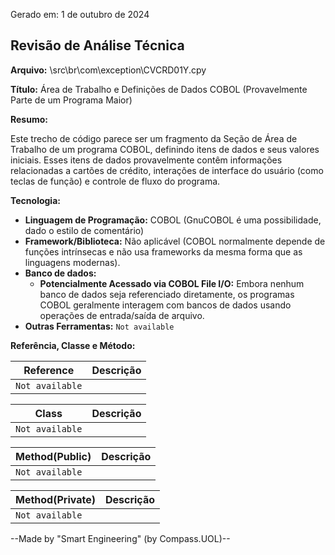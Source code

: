 Gerado em: 1 de outubro de 2024

## Revisão de Análise Técnica

**Arquivo:**  \src\br\com\exception\CVCRD01Y.cpy

**Título:**  Área de Trabalho e Definições de Dados COBOL (Provavelmente Parte de um Programa Maior)

**Resumo:** 

Este trecho de código parece ser um fragmento da Seção de Área de Trabalho de um programa COBOL, definindo itens de dados e seus valores iniciais. Esses itens de dados provavelmente contêm informações relacionadas a cartões de crédito, interações de interface do usuário (como teclas de função) e controle de fluxo do programa. 

**Tecnologia:**

* **Linguagem de Programação:** COBOL (GnuCOBOL é uma possibilidade, dado o estilo de comentário)
* **Framework/Biblioteca:**  Não aplicável (COBOL normalmente depende de funções intrínsecas e não usa frameworks da mesma forma que as linguagens modernas).
* **Banco de dados:**
  * **Potencialmente Acessado via COBOL File I/O:**  Embora nenhum banco de dados seja referenciado diretamente, os programas COBOL geralmente interagem com bancos de dados usando operações de entrada/saída de arquivo.
* **Outras Ferramentas:** `Not available`

**Referência, Classe e Método:**

| Reference | Descrição |
|---|---|
| `Not available` |  |

| Class | Descrição |
|---|---|
| `Not available` |  |

| Method(Public) | Descrição |
|---|---|
| `Not available` |  |

| Method(Private) | Descrição |
|---|---|
| `Not available` |  |

--Made by "Smart Engineering" (by Compass.UOL)--
